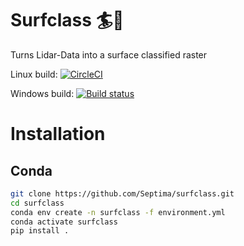 # Surfclass 🏄🌴
Turns Lidar-Data into a surface classified raster

Linux build: [![CircleCI](https://circleci.com/gh/Septima/surfclass/tree/master.svg?style=svg)](https://circleci.com/gh/Septima/surfclass/tree/master)

Windows build: [![Build status](https://ci.appveyor.com/api/projects/status/j2rju86qvrg8t5jy/branch/master?svg=true)](https://ci.appveyor.com/project/Septima/surfclass/branch/master)

# Installation

## Conda

```bash
git clone https://github.com/Septima/surfclass.git
cd surfclass
conda env create -n surfclass -f environment.yml
conda activate surfclass
pip install .
```
